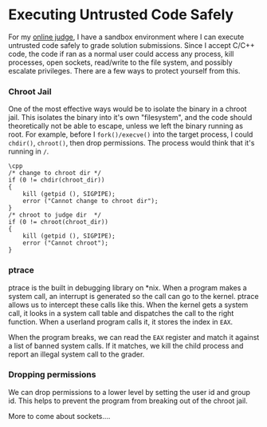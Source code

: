 # Executing Untrusted Code Safely

For my [online judge](/project/westviewcoders.org), I have a sandbox environment where I can execute untrusted code safely to grade solution submissions. Since I accept C/C++ code, the code if ran as a normal user could access any process, kill processes, open sockets, read/write to the file system, and possibly escalate privileges. There are a few ways to protect yourself from this.

<!--more-->

### Chroot Jail

One of the most effective ways would be to isolate the binary in a chroot jail. This isolates the binary into it's own "filesystem", and the code should theoretically not be able to escape, unless we left the binary running as root. For example, before I `fork()/execve()` into the target process, I could `chdir()`, `chroot()`, then drop permissions. The process would think that it's running in `/`.


    \cpp
    /* change to chroot dir */
    if (0 != chdir(chroot_dir))
    {
    	kill (getpid (), SIGPIPE);
    	error ("Cannot change to chroot dir");
    }
    /* chroot to judge dir  */
    if (0 != chroot(chroot_dir))
    {
    	kill (getpid (), SIGPIPE);
    	error ("Cannot chroot");
    }


### ptrace

ptrace is the built in debugging library on *nix. When a program makes a system call, an interrupt is generated so the call can go to the kernel. ptrace allows us to intercept these calls like this. When the kernel gets a system call, it looks in a system call table and dispatches the call to the right function. When a userland program calls it, it stores the index in `EAX`.

When the program breaks, we can read the `EAX` register and match it against a list of banned system calls. If it matches, we kill the child process and report an illegal system call to the grader.


### Dropping permissions

We can drop permissions to a lower level by setting the user id and group id. This helps to prevent the program from breaking out of the chroot jail.



More to come about sockets....